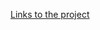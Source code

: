 [Links to the project](https://github.com/Rising-Stars-by-Sunshine/Yutong-Sun/tree/main/Problem_set1)

